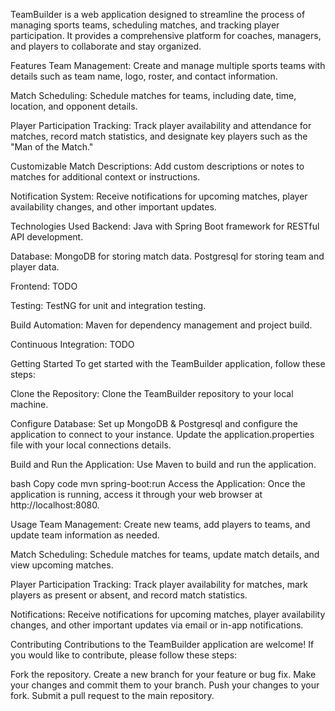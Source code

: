 TeamBuilder is a web application designed to streamline the process of managing sports teams, scheduling matches, and tracking player participation. It provides a comprehensive platform for coaches, managers, and players to collaborate and stay organized.

Features
Team Management: Create and manage multiple sports teams with details such as team name, logo, roster, and contact information.

Match Scheduling: Schedule matches for teams, including date, time, location, and opponent details.

Player Participation Tracking: Track player availability and attendance for matches, record match statistics, and designate key players such as the "Man of the Match."

Customizable Match Descriptions: Add custom descriptions or notes to matches for additional context or instructions.

Notification System: Receive notifications for upcoming matches, player availability changes, and other important updates.

Technologies Used
Backend: Java with Spring Boot framework for RESTful API development.

Database: MongoDB for storing match data. Postgresql for storing team and player data.

Frontend: TODO

Testing: TestNG for unit and integration testing.

Build Automation: Maven for dependency management and project build.

Continuous Integration: TODO

Getting Started
To get started with the TeamBuilder application, follow these steps:

Clone the Repository: Clone the TeamBuilder repository to your local machine.

Configure Database: Set up MongoDB & Postgresql and configure the application to connect to your instance. Update the application.properties file with your local connections details.

Build and Run the Application: Use Maven to build and run the application.

bash
Copy code
mvn spring-boot:run
Access the Application: Once the application is running, access it through your web browser at http://localhost:8080.

Usage
Team Management: Create new teams, add players to teams, and update team information as needed.

Match Scheduling: Schedule matches for teams, update match details, and view upcoming matches.

Player Participation Tracking: Track player availability for matches, mark players as present or absent, and record match statistics.

Notifications: Receive notifications for upcoming matches, player availability changes, and other important updates via email or in-app notifications.

Contributing
Contributions to the TeamBuilder application are welcome! If you would like to contribute, please follow these steps:

Fork the repository.
Create a new branch for your feature or bug fix.
Make your changes and commit them to your branch.
Push your changes to your fork.
Submit a pull request to the main repository.
